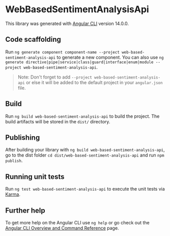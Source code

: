 # WebBasedSentimentAnalysisApi

This library was generated with [Angular CLI](https://github.com/angular/angular-cli) version 14.0.0.

## Code scaffolding

Run `ng generate component component-name --project web-based-sentiment-analysis-api` to generate a new component. You can also use `ng generate directive|pipe|service|class|guard|interface|enum|module --project web-based-sentiment-analysis-api`.
> Note: Don't forget to add `--project web-based-sentiment-analysis-api` or else it will be added to the default project in your `angular.json` file. 

## Build

Run `ng build web-based-sentiment-analysis-api` to build the project. The build artifacts will be stored in the `dist/` directory.

## Publishing

After building your library with `ng build web-based-sentiment-analysis-api`, go to the dist folder `cd dist/web-based-sentiment-analysis-api` and run `npm publish`.

## Running unit tests

Run `ng test web-based-sentiment-analysis-api` to execute the unit tests via [Karma](https://karma-runner.github.io).

## Further help

To get more help on the Angular CLI use `ng help` or go check out the [Angular CLI Overview and Command Reference](https://angular.io/cli) page.
